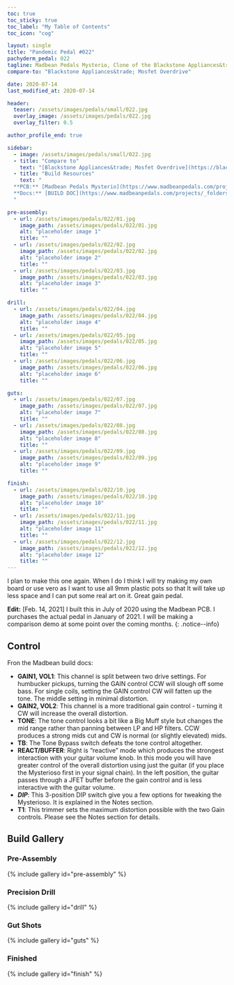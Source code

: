 ```yaml
---
toc: true
toc_sticky: true
toc_label: "My Table of Contents"
toc_icon: "cog"

layout: single
title: "Pandemic Pedal #022"
pachyderm_pedal: 022
tagline: Madbean Pedals Mysterio, Clone of the Blackstone Appliances&trade; Mosfet Overdrive
compare-to: "Blackstone Appliances&trade; Mosfet Overdrive"

date: 2020-07-14
last_modified_at: 2020-07-14

header:
  teaser: /assets/images/pedals/small/022.jpg
  overlay_image: /assets/images/pedals/022.jpg
  overlay_filter: 0.5

author_profile_end: true

sidebar:
  - image: /assets/images/pedals/small/022.jpg
  - title: "Compare to"
    text: "[Blackstone Appliances&trade; Mosfet Overdrive](https://blackstoneappliances.com/)"
  - title: "Build Resources"
    text: "
  **PCB:** [Madbean Pedals Mysterio](https://www.madbeanpedals.com/projects/index.html)<br>
  **Docs:** [BUILD DOC](https://www.madbeanpedals.com/projects/_folders/DistBoostOD/docs/Mysterioso.zip)
  "

pre-assembly:
  - url: /assets/images/pedals/022/01.jpg
    image_path: /assets/images/pedals/022/01.jpg
    alt: "placeholder image 1"
    title: ""
  - url: /assets/images/pedals/022/02.jpg
    image_path: /assets/images/pedals/022/02.jpg
    alt: "placeholder image 2"
    title: ""
  - url: /assets/images/pedals/022/03.jpg
    image_path: /assets/images/pedals/022/03.jpg
    alt: "placeholder image 3"
    title: ""

drill:
  - url: /assets/images/pedals/022/04.jpg
    image_path: /assets/images/pedals/022/04.jpg
    alt: "placeholder image 4"
    title: ""
  - url: /assets/images/pedals/022/05.jpg
    image_path: /assets/images/pedals/022/05.jpg
    alt: "placeholder image 5"
    title: ""
  - url: /assets/images/pedals/022/06.jpg
    image_path: /assets/images/pedals/022/06.jpg
    alt: "placeholder image 6"
    title: ""

guts:
  - url: /assets/images/pedals/022/07.jpg
    image_path: /assets/images/pedals/022/07.jpg
    alt: "placeholder image 7"
    title: ""
  - url: /assets/images/pedals/022/08.jpg
    image_path: /assets/images/pedals/022/08.jpg
    alt: "placeholder image 8"
    title: ""
  - url: /assets/images/pedals/022/09.jpg
    image_path: /assets/images/pedals/022/09.jpg
    alt: "placeholder image 9"
    title: ""

finish:
  - url: /assets/images/pedals/022/10.jpg
    image_path: /assets/images/pedals/022/10.jpg
    alt: "placeholder image 10"
    title: ""
  - url: /assets/images/pedals/022/11.jpg
    image_path: /assets/images/pedals/022/11.jpg
    alt: "placeholder image 11"
    title: ""
  - url: /assets/images/pedals/022/12.jpg
    image_path: /assets/images/pedals/022/12.jpg
    alt: "placeholder image 12"
    title: ""
---
```



I plan to make this one again. When I do I think I will try making my own board or use vero as I want to use all 9mm plastic pots so that It will take up less space and I can put some real art on it. Great gain pedal.

**Edit:** [Feb. 14, 2021] I built this in July of 2020 using the Madbean PCB. I purchases the actual pedal in January of 2021. I will be making a comparison demo at some point over the coming months.
{: .notice--info}

## Control

Fron the Madbean build docs:

* **GAIN1, VOL1**: This channel is split between two drive settings. For humbucker pickups, turning the GAIN control CCW will slough off some bass. For single coils, setting the GAIN control CW will fatten up the tone. The middle setting in minimal distortion.
* **GAIN2, VOL2**: This channel is a more traditional gain control - turning it CW will increase the overall distortion.
* **TONE**: The tone control looks a bit like a Big Muff style but changes the mid range rather than panning between LP and HP filters. CCW produces a strong mids cut and CW is normal (or slightly elevated) mids.
* **TB**: The Tone Bypass switch defeats the tone control altogether.
* **REACT/BUFFER**: Right is “reactive” mode which produces the strongest interaction with your guitar volume knob. In this mode you will have greater control of the overall distortion using just the guitar (if you place the Mysterioso first in your signal chain). In the left position, the guitar passes through a JFET buffer before the gain control and is less interactive with the guitar volume.
* ***DIP***: This 3-position DIP switch give you a few options for tweaking the Mysterioso. It is explained in the Notes section.
* **T1**: This trimmer sets the maximum distortion possible with the two Gain controls. Please see the Notes section for details.

## Build Gallery

### Pre-Assembly

{% include gallery id="pre-assembly" %}

### Precision Drill

{% include gallery id="drill" %}

### Gut Shots

{% include gallery id="guts" %}

### Finished

{% include gallery id="finish" %}